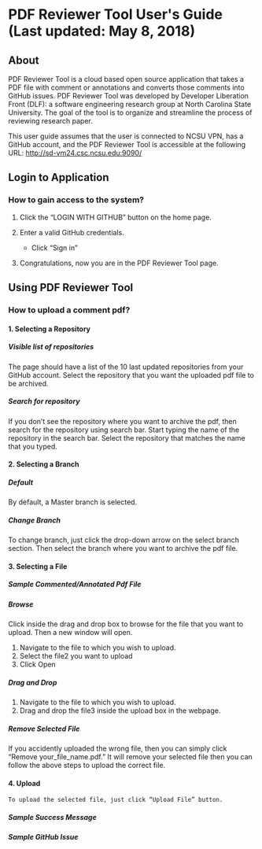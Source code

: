 # PDF Reviewer Tool User&#39;s Guide (Last updated: May 8, 2018)

## About 
PDF Reviewer Tool is a cloud based open source application that takes a PDF file with comment or annotations and converts those comments into GitHub issues. PDF Reviewer Tool was developed by Developer Liberation Front (DLF): a software engineering research group at North Carolina State University. The goal of the tool is to organize and streamline the process of reviewing research paper. 

This user guide assumes that the user is connected to NCSU VPN, has a GitHub account, and the PDF Reviewer Tool is accessible at the following URL: http://sd-vm24.csc.ncsu.edu:9090/ 

## Login to Application

### How to gain access to the system?
1. Click the “LOGIN WITH GITHUB” button on the home page. 

2. Enter a valid GitHub credentials.
	* Click “Sign in” 

3. Congratulations, now you are in the PDF Reviewer Tool page. 

## Using PDF Reviewer Tool
### How to upload a comment pdf?
#### 1. Selecting a Repository
##### Visible list of repositories
The page should have a list of the 10 last updated repositories from your GitHub account. Select the repository that you want the uploaded pdf file to be archived. 

##### Search for repository
If you don’t see the repository where you want to archive the pdf, then search for the repository using search bar. Start typing the name of the repository in the search bar. Select the repository that matches the name that you typed.

#### 2. Selecting a Branch
##### Default 
By default, a Master branch is selected. 

##### Change Branch
To change branch, just click the drop-down arrow on the select branch section. Then select the branch where you want to archive the pdf file.

#### 3. Selecting a File 
##### Sample Commented/Annotated Pdf File

##### Browse 
Click inside the drag and drop box to browse for the file that you want to upload. Then a new window will open.
1.  Navigate to the file to which you wish to upload.
2. Select the file2 you want to upload 
3. Click Open

##### Drag and Drop
1. Navigate to the file to which you wish to upload.
2. Drag and drop the file3 inside the upload box in the webpage. 

##### Remove Selected File
If you accidently uploaded the wrong file, then you can simply click “Remove your_file_name.pdf.” It will remove your selected file then you can follow the above steps to upload the correct file.

#### 4. Upload
	To upload the selected file, just click “Upload File” button.

##### Sample Success Message

##### Sample GitHub Issue



